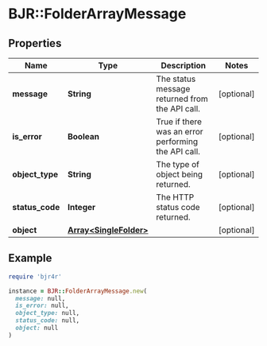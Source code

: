 # BJR::FolderArrayMessage

## Properties

| Name | Type | Description | Notes |
| ---- | ---- | ----------- | ----- |
| **message** | **String** | The status message returned from the API call. | [optional] |
| **is_error** | **Boolean** | True if there was an error performing the API call. | [optional] |
| **object_type** | **String** | The type of object being returned. | [optional] |
| **status_code** | **Integer** | The HTTP status code returned. | [optional] |
| **object** | [**Array&lt;SingleFolder&gt;**](SingleFolder.md) |  | [optional] |

## Example

```ruby
require 'bjr4r'

instance = BJR::FolderArrayMessage.new(
  message: null,
  is_error: null,
  object_type: null,
  status_code: null,
  object: null
)
```

